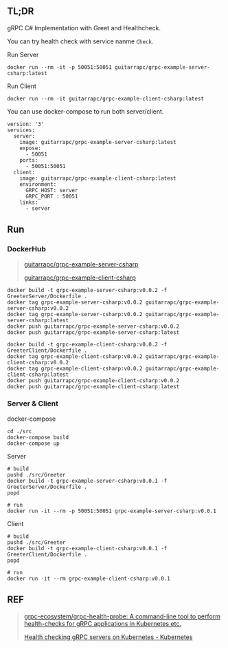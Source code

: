 ## TL;DR

gRPC C# Implementation with Greet and Healthcheck.

You can try health check with service nanme `Check`.

Run Server

```
docker run --rm -it -p 50051:50051 guitarrapc/grpc-example-server-csharp:latest
```

Run Client

```
docker run --rm -it guitarrapc/grpc-example-client-csharp:latest
```

You can use docker-compose to run both server/client.

```
version: '3'
services:
  server:
    image: guitarrapc/grpc-example-server-csharp:latest
    expose:
      - 50051
    ports:
      - 50051:50051
  client:
    image: guitarrapc/grpc-example-client-csharp:latest
    environment:
      GRPC_HOST: server
      GRPC_PORT : 50051
    links:
      - server
```


## Run

### DockerHub

> [guitarrapc/grpc-example-server-csharp](https://cloud.docker.com/u/guitarrapc/repository/docker/guitarrapc/grpc-example-server-csharp)
>
> [guitarrapc/grpc-example-client-csharp](https://cloud.docker.com/u/guitarrapc/repository/docker/guitarrapc/grpc-example-client-csharp)

```
docker build -t grpc-example-server-csharp:v0.0.2 -f GreeterServer/Dockerfile .
docker tag grpc-example-server-csharp:v0.0.2 guitarrapc/grpc-example-server-csharp:v0.0.2
docker tag grpc-example-server-csharp:v0.0.2 guitarrapc/grpc-example-server-csharp:latest
docker push guitarrapc/grpc-example-server-csharp:v0.0.2
docker push guitarrapc/grpc-example-server-csharp:latest

docker build -t grpc-example-client-csharp:v0.0.2 -f GreeterClient/Dockerfile .
docker tag grpc-example-client-csharp:v0.0.2 guitarrapc/grpc-example-client-csharp:v0.0.2
docker tag grpc-example-client-csharp:v0.0.2 guitarrapc/grpc-example-client-csharp:latest
docker push guitarrapc/grpc-example-client-csharp:v0.0.2
docker push guitarrapc/grpc-example-client-csharp:latest
```

### Server & Client

docker-compose

```
cd ./src
docker-compose build
docker-compose up
```

Server

```
# build
pushd ./src/Greeter
docker build -t grpc-example-server-csharp:v0.0.1 -f GreeterServer/Dockerfile .
popd

# run
docker run -it --rm -p 50051:50051 grpc-example-server-csharp:v0.0.1
```

Client

```
# build
pushd ./src/Greeter
docker build -t grpc-example-client-csharp:v0.0.1 -f GreeterClient/Dockerfile .
popd

# run
docker run -it --rm grpc-example-client-csharp:v0.0.1
```

## REF

> [grpc\-ecosystem/grpc\-health\-probe: A command\-line tool to perform health\-checks for gRPC applications in Kubernetes etc\.](https://github.com/grpc-ecosystem/grpc-health-probe/)
>
> [Health checking gRPC servers on Kubernetes \- Kubernetes](https://kubernetes.io/blog/2018/10/01/health-checking-grpc-servers-on-kubernetes/)